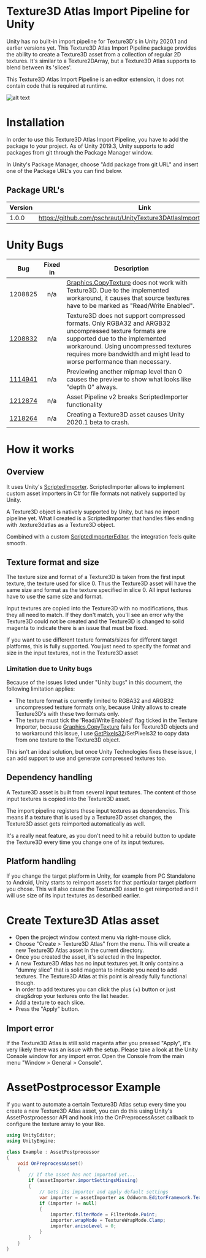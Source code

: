 # Texture3D Atlas Import Pipeline for Unity

Unity has no built-in import pipeline for Texture3D's in Unity 2020.1 and earlier versions yet.
This Texture3D Atlas Import Pipeline package provides the ability to create a Texture3D asset from a collection of regular 2D textures. It's similar to a Texture2DArray, but a Texture3D Atlas supports to blend between its 'slices'.

This Texture3D Atlas Import Pipeline is an editor extension, it does not contain code that is required at runtime.

![alt text](Documentation~/images/inspector.png "Custom Texture3DAtlas Inspector")

# Installation

In order to use this Texture3D Atlas Import Pipeline, you have to add the package to your project. As of Unity 2019.3, Unity supports to add packages from git through the Package Manager window.

In Unity's Package Manager, choose "Add package from git URL" and insert one of the Package URL's you can find below.

## Package URL's

| Version  |     Link      |
|----------|---------------|
| 1.0.0 | https://github.com/pschraut/UnityTexture3DAtlasImportPipeline.git#1.0.0 |


# Unity Bugs
| Bug | Fixed in | Description |
|-----|:--------:|-------------|
| 1208825 | n/a | [Graphics.CopyTexture](https://docs.unity3d.com/ScriptReference/Graphics.CopyTexture.html) does not work with Texture3D. Due to the implemented workaround, it causes that source textures have to be marked as "Read/Write Enabled". |
| [1208832](https://issuetracker.unity3d.com/issues/unable-to-create-a-texture3d-with-a-compressed-format) | n/a | Texture3D does not support compressed formats. Only RGBA32 and ARGB32 uncompressed texture formats are supported due to the implemented workaround. Using uncompressed textures requires more bandwidth and might lead to worse performance than necessary. |
| [1114941](https://issuetracker.unity3d.com/issues/webgl-3d-texture-lookups-tex3dlod-in-shader-are-always-0) | n/a | Previewing another mipmap level than 0 causes the preview to show what looks like "depth 0" always. |
| [1212874](https://forum.unity.com/threads/case-1212874-asset-pipeline-v2-breaks-scriptedimporter-functionality.811833/) | n/a | Asset Pipeline v2 breaks ScriptedImporter functionality |
| [1218264](https://forum.unity.com/threads/case-1241288-creating-texture3d-asset-causes-editor-crash.875782/) | n/a | Creating a Texture3D asset causes Unity 2020.1 beta to crash. |


# How it works

## Overview

It uses Unity's [ScriptedImporter](https://docs.unity3d.com/Manual/ScriptedImporters.html). ScriptedImporter allows to implement custom asset importers in C# for file formats not natively supported by Unity.

A Texture3D object is natively supported by Unity, but has no import pipeline yet. What I created is a ScriptedImporter that handles files ending with .texture3datlas as a Texture3D object.

Combined with a custom [ScriptedImporterEditor](https://docs.unity3d.com/ScriptReference/Experimental.AssetImporters.ScriptedImporterEditor.html),  the integration feels quite smooth.


## Texture format and size

The texture size and format of a Texture3D is taken from the first input texture, the texture used for slice 0. Thus the Texture3D asset will have the same size and format as the texture specified in slice 0. All input textures have to use the same size and format.

Input textures are copied into the Texture3D with no modifications, thus they all need to match. If they don't match, you'll see an error why the Texture3D could not be created and the Texture3D is changed to solid magenta to indicate there is an issue that must be fixed.

If you want to use different texture formats/sizes for different target platforms, this is fully supported. You just need to specify the format and size in the input textures, not in the Texture3D asset

### Limitation due to Unity bugs
Because of the issues listed under "Unity bugs" in this document, the following limitation applies:

* The texture format is currently limited to RGBA32 and ARGB32 uncompressed texture formats only, because Unity allows to create Texture3D's with these two formats only.
* The texture must tick the 'Read/Write Enabled' flag ticked in the Texture Importer, because [Graphics.CopyTexture](https://docs.unity3d.com/ScriptReference/Graphics.CopyTexture.html) fails for Texture3D objects and to workaround this issue, I use [GetPixels32](https://docs.unity3d.com/ScriptReference/Texture2D.GetPixels32.html)/SetPixels32 to copy data from one texture to the Texture3D object. 

This isn't an ideal solution, but once Unity Technologies fixes these issue, I can add support to use and generate compressed textures too.


## Dependency handling

A Texture3D asset is built from several input textures. The content of those input textures is copied into the Texture3D asset.

The import pipeline registers these input textures as dependencies. This means if a texture that is used by a Texture3D asset changes, the Texture3D asset gets reimported automatically as well.

It's a really neat feature, as you don't need to hit a rebuild button to update the Texture3D every time you change one of its input textures.

## Platform handling

If you change the target platform in Unity, for example from PC Standalone to Android, Unity starts to reimport assets for that particular target platform you chose. This will also cause the Texture3D asset to get reimported and it will use size of its input textures as described earlier.


# Create Texture3D Atlas asset

* Open the project window context menu via right-mouse click.
* Choose "Create > Texture3D Atlas" from the menu. This will create a new Texture3D Atlas asset in the current directory.
* Once you created the asset, it's selected in the Inspector.
* A new Texture3D Atlas has no input textures yet. It only contains a "dummy slice" that is solid magenta to indicate you need to add textures. The Texture3D Atlas at this point is already fully functional though.
* In order to add textures you can click the plus (+) button or just drag&drop your textures onto the list header.
* Add a texture to each slice.
* Press the "Apply" button.


## Import error

If the Texture3D Atlas is still solid magenta after you pressed "Apply", it's very likely there was an issue with the setup. Please take a look at the Unity Console window for any import error. Open the Console from the main menu "Window > General > Console".


# AssetPostprocessor Example

If you want to automate a certain Texture3D Atlas setup every time you create a new Texture3D Atlas asset, you can do this using Unity's AssetPostprocessor API and hook into the OnPreprocessAsset callback to configure the texture array to your like.

```csharp
using UnityEditor;
using UnityEngine;

class Example : AssetPostprocessor
{
    void OnPreprocessAsset()
    {
        // If the asset has not imported yet...
        if (assetImporter.importSettingsMissing)
        {
            // Gets its importer and apply default settings
            var importer = assetImporter as Oddworm.EditorFramework.Texture3DAtlasImporter;
            if (importer != null)
            {
                importer.filterMode = FilterMode.Point;
                importer.wrapMode = TextureWrapMode.Clamp;
                importer.anisoLevel = 0;
            }
        }
    }
}
```